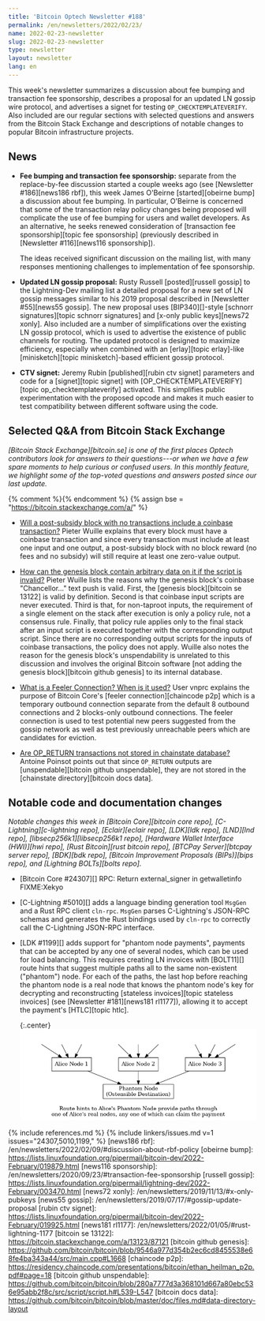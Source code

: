 ```yaml
---
title: 'Bitcoin Optech Newsletter #188'
permalink: /en/newsletters/2022/02/23/
name: 2022-02-23-newsletter
slug: 2022-02-23-newsletter
type: newsletter
layout: newsletter
lang: en
---
```

This week's newsletter summarizes a discussion about fee bumping and
transaction fee sponsorship, describes a proposal for an updated LN
gossip wire protocol, and advertises a signet for testing
`OP_CHECKTEMPLATEVERIFY`.  Also included are our regular sections with
selected questions and answers from the Bitcoin Stack Exchange and
descriptions of notable changes to popular Bitcoin infrastructure
projects.

## News

- **Fee bumping and transaction fee sponsorship:** separate from the
  replace-by-fee discussion started a couple weeks ago (see [Newsletter
  #186][news186 rbf]), this week James O'Beirne [started][obeirne bump]
  a discussion about fee bumping.  In particular, O'Beirne is concerned
  that some of the transaction relay policy changes being proposed will
  complicate the use of fee bumping for users and wallet developers.  As
  an alternative, he seeks renewed consideration of [transaction fee
  sponsorship][topic fee sponsorship] (previously described in
  [Newsletter #116][news116 sponsorship]).

    The ideas received significant discussion on the mailing list, with
    many responses mentioning challenges to implementation of fee
    sponsorship.

- **Updated LN gossip proposal:** Rusty Russell [posted][russell gossip]
  to the Lightning-Dev mailing list a detailed proposal for a new set of
  LN gossip messages similar to his 2019 proposal described in
  [Newsletter #55][news55 gossip].  The new proposal uses
  [BIP340][]-style [schnorr signatures][topic schnorr signatures] and
  [x-only public keys][news72 xonly].  Also included are a number of
  simplifications over the existing LN gossip protocol, which is used to
  advertise the existence of public channels for routing.  The updated
  protocol is designed to maximize efficiency, especially when combined
  with an [erlay][topic erlay]-like [minisketch][topic minisketch]-based
  efficient gossip protocol.

- **CTV signet:** Jeremy Rubin [published][rubin ctv signet] parameters
  and code for a [signet][topic signet] with
  [OP_CHECKTEMPLATEVERIFY][topic op_checktemplateverify] activated.
  This simplifies public experimentation with the proposed opcode and
  makes it much easier to test compatibility between different software
  using the code.

## Selected Q&A from Bitcoin Stack Exchange

*[Bitcoin Stack Exchange][bitcoin.se] is one of the first places Optech
contributors look for answers to their questions---or when we have a
few spare moments to help curious or confused users.  In
this monthly feature, we highlight some of the top-voted questions and
answers posted since our last update.*

{% comment %}<!-- https://bitcoin.stackexchange.com/search?tab=votes&q=created%3a1m..%20is%3aanswer -->{% endcomment %}
{% assign bse = "https://bitcoin.stackexchange.com/a/" %}

- [Will a post-subsidy block with no transactions include a coinbase transaction?]({{bse}}112193)
  Pieter Wuille explains that every block must have a coinbase transaction
  and since every transaction must include at least one
  input and one output, a post-subsidy block with no block reward (no fees and
  no subsidy) will still require at least one zero-value output.

- [How can the genesis block contain arbitrary data on it if the script is invalid?]({{bse}}112439)
  Pieter Wuille lists the reasons why the genesis block's coinbase
  "Chancellor..." text push is valid. First, the [genesis block][bitcoin se 13122] is valid by
  definition. Second is that coinbase input scripts are never executed.
  Third is that, for non-taproot inputs, the requirement of a single element on the stack
  after execution is only a policy rule, not a consensus rule. Finally, that policy
  rule applies only to the final stack after an input script is executed together with the corresponding output script. Since there
  are no corresponding output scripts for the inputs of coinbase transactions, the policy does not
  apply. Wuille also notes the reason for the genesis block's unspendability is
  unrelated to this discussion and involves the original Bitcoin software [not
  adding the genesis block][bitcoin github genesis] to its internal database.

- [What is a Feeler Connection? When is it used?]({{bse}}112247)
  User vnprc explains the purpose of Bitcoin Core's [feeler
  connection][chaincode p2p] which is a temporary outbound connection separate from the
  default 8 outbound connections and 2 blocks-only outbound connections. The
  feeler connection is used to test potential new peers suggested from the
  gossip network as well as test previously unreachable peers which are candidates for eviction.

- [Are OP_RETURN transactions not stored in chainstate database?]({{bse}}112312)
  Antoine Poinsot points out that since `OP_RETURN` outputs are
  [unspendable][bitcoin github unspendable], they are not stored in the
  [chainstate directory][bitcoin docs data].

## Notable code and documentation changes

*Notable changes this week in [Bitcoin Core][bitcoin core repo],
[C-Lightning][c-lightning repo], [Eclair][eclair repo], [LDK][ldk repo],
[LND][lnd repo], [libsecp256k1][libsecp256k1 repo], [Hardware Wallet
Interface (HWI)][hwi repo], [Rust Bitcoin][rust bitcoin repo], [BTCPay
Server][btcpay server repo], [BDK][bdk repo], [Bitcoin Improvement
Proposals (BIPs)][bips repo], and [Lightning BOLTs][bolts repo].*

- [Bitcoin Core #24307][] RPC: Return external_signer in getwalletinfo FIXME:Xekyo

- [C-Lightning #5010][] adds a language binding generation tool `MsgGen` and a
  Rust RPC client `cln-rpc`. `MsgGen` parses C-Lightning's JSON-RPC schemas and
  generates the Rust bindings used by `cln-rpc` to correctly call the
  C-Lightning JSON-RPC interface.

- [LDK #1199][] adds support for "phantom node payments", payments that
  can be accepted by any one of several nodes, which can be used for
  load balancing.  This requires creating LN invoices with [BOLT11][] route
  hints that suggest multiple paths all to the same non-existent
  ("phantom") node.  For each of the paths, the last hop before reaching
  the phantom node is a real node that knows the phantom node's key for
  decrypting and reconstructing [stateless invoices][topic stateless
  invoices] (see [Newsletter #181][news181 rl1177]), allowing it to
  accept the payment's [HTLC][topic htlc].

  {:.center}
  ![Phantom node route hints illustration](/img/posts/2022-02-phantom-node-payments.dot.png)

{% include references.md %}
{% include linkers/issues.md v=1 issues="24307,5010,1199," %}
[news186 rbf]: /en/newsletters/2022/02/09/#discussion-about-rbf-policy
[obeirne bump]: https://lists.linuxfoundation.org/pipermail/bitcoin-dev/2022-February/019879.html
[news116 sponsorship]: /en/newsletters/2020/09/23/#transaction-fee-sponsorship
[russell gossip]: https://lists.linuxfoundation.org/pipermail/lightning-dev/2022-February/003470.html
[news72 xonly]: /en/newsletters/2019/11/13/#x-only-pubkeys
[news55 gossip]: /en/newsletters/2019/07/17/#gossip-update-proposal
[rubin ctv signet]: https://lists.linuxfoundation.org/pipermail/bitcoin-dev/2022-February/019925.html
[news181 rl1177]: /en/newsletters/2022/01/05/#rust-lightning-1177
[bitcoin se 13122]: https://bitcoin.stackexchange.com/a/13123/87121
[bitcoin github genesis]: https://github.com/bitcoin/bitcoin/blob/9546a977d354b2ec6cd8455538e68fe4ba343a44/src/main.cpp#L1668
[chaincode p2p]: https://residency.chaincode.com/presentations/bitcoin/ethan_heilman_p2p.pdf#page=18
[bitcoin github unspendable]: https://github.com/bitcoin/bitcoin/blob/280a7777d3a368101d667a80ebc536e95abb2f8c/src/script/script.h#L539-L547
[bitcoin docs data]: https://github.com/bitcoin/bitcoin/blob/master/doc/files.md#data-directory-layout
